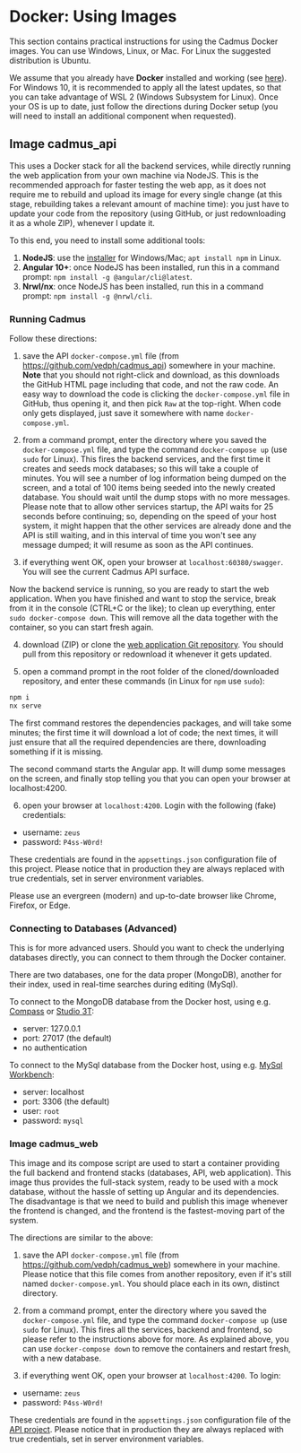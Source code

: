 # Docker: Using Images

This section contains practical instructions for using the Cadmus Docker images. You can use Windows, Linux, or Mac. For Linux the suggested distribution is Ubuntu.

We assume that you already have **Docker** installed and working (see [here](./docker-setup.md)). For Windows 10, it is recommended to apply all the latest updates, so that you can take advantage of WSL 2 (Windows Subsystem for Linux). Once your OS is up to date, just follow the directions during Docker setup (you will need to install an additional component when requested).

## Image cadmus_api

This uses a Docker stack for all the backend services, while directly running the web application from your own machine via NodeJS. This is the recommended approach for faster testing the web app, as it does not require me to rebuild and upload its image for every single change (at this stage, rebuilding takes a relevant amount of machine time): you just have to update your code from the repository (using GitHub, or just redownloading it as a whole ZIP), whenever I update it.

To this end, you need to install some additional tools:

1. **NodeJS**: use the [installer](https://nodejs.org/en/download/) for Windows/Mac; `apt install npm` in Linux.
2. **Angular 10+**: once NodeJS has been installed, run this in a command prompt: `npm install -g @angular/cli@latest`.
3. **Nrwl/nx**: once NodeJS has been installed, run this in a command prompt: `npm install -g @nrwl/cli`.

### Running Cadmus

Follow these directions:

1. save the API `docker-compose.yml` file (from <https://github.com/vedph/cadmus_api>) somewhere in your machine. **Note** that you should not right-click and download, as this downloads the GitHub HTML page including that code, and not the raw code. An easy way to download the code is clicking the `docker-compose.yml` file in GitHub, thus opening it, and then pick `Raw` at the top-right. When code only gets displayed, just save it somewhere with name `docker-compose.yml`.

2. from a command prompt, enter the directory where you saved the `docker-compose.yml` file, and type the command `docker-compose up` (use `sudo` for Linux). This fires the backend services, and the first time it creates and seeds mock databases; so this will take a couple of minutes. You will see a number of log information being dumped on the screen, and a total of 100 items being seeded into the newly created database. You should wait until the dump stops with no more messages. Please note that to allow other services startup, the API waits for 25 seconds before continuing; so, depending on the speed of your host system, it might happen that the other services are already done and the API is still waiting, and in this interval of time you won't see any message dumped; it will resume as soon as the API continues.

3. if everything went OK, open your browser at `localhost:60380/swagger`. You will see the current Cadmus API surface.

Now the backend service is running, so you are ready to start the web application. When you have finished and want to stop the service, break from it in the console (CTRL+C or the like); to clean up everything, enter `sudo docker-compose down`. This will remove all the data together with the container, so you can start fresh again.

4. download (ZIP) or clone the [web application Git repository](https://github.com/vedph/cadmus_web). You should pull from this repository or redownload it whenever it gets updated.

5. open a command prompt in the root folder of the cloned/downloaded repository, and enter these commands (in Linux for `npm` use `sudo`):

```bash
npm i
nx serve
```

The first command restores the dependencies packages, and will take some minutes; the first time it will download a lot of code; the next times, it will just ensure that all the required dependencies are there, downloading something if it is missing.

The second command starts the Angular app. It will dump some messages on the screen, and finally stop telling you that you can open your browser at localhost:4200.

6. open your browser at `localhost:4200`. Login with the following (fake) credentials:

- username: `zeus`
- password: `P4ss-W0rd!`

These credentials are found in the `appsettings.json` configuration file of this project. Please notice that in production they are always replaced with true credentials, set in server environment variables.

Please use an evergreen (modern) and up-to-date browser like Chrome, Firefox, or Edge.

### Connecting to Databases (Advanced)

This is for more advanced users. Should you want to check the underlying databases directly, you can connect to them through the Docker container.

There are two databases, one for the data proper (MongoDB), another for their index, used in real-time searches during editing (MySql).

To connect to the MongoDB database from the Docker host, using e.g. [Compass](https://www.mongodb.com/download-center?jmp=nav#compass>) or [Studio 3T](https://studio3t.com/download/):

- server: 127.0.0.1
- port: 27017 (the default)
- no authentication

To connect to the MySql database from the Docker host, using e.g. [MySql Workbench](https://dev.mysql.com/downloads/workbench/):

- server: localhost
- port: 3306 (the default)
- user: `root`
- password: `mysql`

### Image cadmus_web

This image and its compose script are used to start a container providing the full backend and frontend stacks (databases, API, web application). This image thus provides the full-stack system, ready to be used with a mock database, without the hassle of setting up Angular and its dependencies. The disadvantage is that we need to build and publish this image whenever the frontend is changed, and the frontend is the fastest-moving part of the system.

The directions are similar to the above:

1. save the API `docker-compose.yml` file (from <https://github.com/vedph/cadmus_web>) somewhere in your machine. Please notice that this file comes from another repository, even if it's still named `docker-compose.yml`. You should place each in its own, distinct directory.

2. from a command prompt, enter the directory where you saved the `docker-compose.yml` file, and type the command `docker-compose up` (use `sudo` for Linux). This fires all the services, backend and frontend, so please refer to the instructions above for more. As explained above, you can use `docker-compose down` to remove the containers and restart fresh, with a new database.

3. if everything went OK, open your browser at `localhost:4200`. To login:

- username: `zeus`
- password: `P4ss-W0rd!`

These credentials are found in the `appsettings.json` configuration file of the [API project](https://github.com/vedph/cadmus_api). Please notice that in production they are always replaced with true credentials, set in server environment variables.
